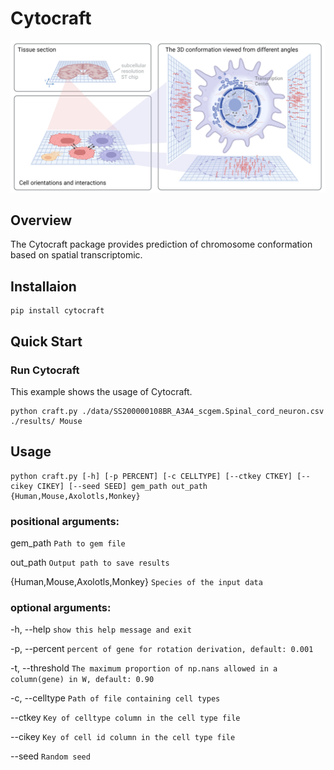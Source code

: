 # Cytocraft

<p align="center">
	<img src=https://github.com/YifeiSheng/Cytocraft/raw/main/figure/Figure1.Overview.png>
</p>

## Overview

The Cytocraft package provides prediction of chromosome conformation based on spatial transcriptomic.

## Installaion

```
pip install cytocraft
```

## Quick Start

### Run Cytocraft

This example shows the usage of Cytocraft.

	python craft.py ./data/SS200000108BR_A3A4_scgem.Spinal_cord_neuron.csv ./results/ Mouse

## Usage
```
python craft.py [-h] [-p PERCENT] [-c CELLTYPE] [--ctkey CTKEY] [--cikey CIKEY] [--seed SEED] gem_path out_path {Human,Mouse,Axolotls,Monkey}
```
### positional arguments:

  gem_path              `Path to gem file`

  out_path              `Output path to save results`

  {Human,Mouse,Axolotls,Monkey} `Species of the input data`

### optional arguments:

  -h, --help     `show this help message and exit`

  -p, --percent  `percent of gene for rotation derivation, default: 0.001`

  -t, --threshold  `The maximum proportion of np.nans allowed in a column(gene) in W, default: 0.90`

  -c, --celltype `Path of file containing cell types`

  --ctkey `Key of celltype column in the cell type file`

  --cikey `Key of cell id column in the cell type file`

  --seed  `Random seed`
